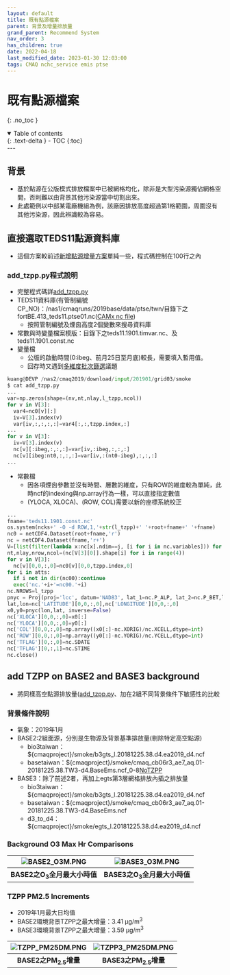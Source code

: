 ```yaml
---
layout: default
title: 既有點源檔案
parent: 背景及增量排放量
grand_parent: Recommend System
nav_order: 3
has_children: true
date: 2022-04-18 
last_modified_date: 2023-01-30 12:03:00
tags: CMAQ nchc_service emis ptse
---
```


# 既有點源檔案
{: .no_toc }

<details open markdown="block">
  <summary>
    Table of contents
  </summary>
  {: .text-delta }
- TOC
{:toc}
</details>
---

## 背景

- 基於點源在公版模式排放檔案中已被網格均化，除非是大型污染源獨佔網格空間，否則難以由背景其他污染源當中切割出來。
- 此處範例以中部某電廠機組為例，該廠因排放高度超過第1格範圍，周圍沒有其他污染源，因此辨識較為容易。

## 直接選取TEDS11點源資料庫

- 這個方案較前述[新增點源增量方案](2add_NewPt.md#程式碼)單純一些，程式碼控制在100行之內

### add_tzpp.py程式說明

- 完整程式碼詳[add_tzpp.py](https://github.com/sinotec2/Focus-on-Air-Quality/blob/main/GridModels/TWNEPA_RecommCMAQ/emis_sens/add_tzpp.py)
- TEDS11資料庫(有管制編號CP_NO)：/nas1/cmaqruns/2019base/data/ptse/twn/目錄下之fortBE.413_teds11.ptse01.nc([CAMx nc file](https://sinotec2.github.io/Focus-on-Air-Quality/EmisProc/ptse/))
  - 按照管制編號及煙囪高度2個變數來搜尋資料庫
- 常數與時變量檔案模版：目錄下之teds11.1901.timvar.nc、及teds11.1901.const.nc
- 變量檔
  - 公版的啟動時間(0:ibeg、前月25日至月底)較長，需要填入暫用值。
  - 回存時又遇到[多維度批次篩選](https://sinotec2.github.io/Focus-on-Air-Quality/utilities/netCDF/linear_fitering_NC/)議題

```python
kuang@DEVP /nas2/cmaq2019/download/input/201901/grid03/smoke
$ cat add_tzpp.py
...
var=np.zeros(shape=(nv,nt,nlay,l_tzpp,ncol))
for v in V[3]:
  var4=nc0[v][:]
  iv=V[3].index(v)
  var[iv,:,:,:,:]=var4[:,:,tzpp.index,:]
...
for v in V[3]:
  iv=V[3].index(v)
  nc[v][:ibeg,:,:,:]=var[iv,:ibeg,:,:,:]
  nc[v][ibeg:nt0,:,:,:]=var[iv,:(nt0-ibeg),:,:,:]
...  
```

- 常數檔
  - 因各項煙囪參數並沒有時間、層數的維度，只有ROW的維度較為單純，此時ncf的indexing與np.array行為一樣，可以直接指定數值
  - (YLOCA, XLOCA)、(ROW, COL)需要以新的座標系統校正

```python
...
fname='teds11.1901.const.nc'
os.system(ncks+' -O -d ROW,1,'+str(l_tzpp)+' '+root+fname+' '+fname)
nc0 = netCDF4.Dataset(root+fname,'r')
nc = netCDF4.Dataset(fname,'r+')
V=[list(filter(lambda x:nc[x].ndim==j, [i for i in nc.variables])) for j in [1,2,3,4]]
nt,nlay,nrow,ncol=(nc[V[3][0]].shape[i] for i in range(4))
for v in V[3]:
  nc[v][0,0,:,0]=nc0[v][0,0,tzpp.index,0]
for i in atts:
  if i not in dir(nc00):continue
  exec('nc.'+i+'=nc00.'+i)
nc.NROWS=l_tzpp
pnyc = Proj(proj='lcc', datum='NAD83', lat_1=nc.P_ALP, lat_2=nc.P_BET,lat_0=nc.YCENT, lon_0=nc.XCENT, x_0=0, y_0=0.0)
lat,lon=nc['LATITUDE'][0,0,:,0],nc['LONGITUDE'][0,0,:,0]
x0,y0=pnyc(lon,lat, inverse=False)
nc['XLOCA'][0,0,:,0]=x0[:]
nc['YLOCA'][0,0,:,0]=y0[:]
nc['COL'][0,0,:,0]=np.array((x0[:]-nc.XORIG)/nc.XCELL,dtype=int)
nc['ROW'][0,0,:,0]=np.array((y0[:]-nc.YORIG)/nc.YCELL,dtype=int)
nc['TFLAG'][0,:,0]=nc.SDATE
nc['TFLAG'][0,:,1]=nc.STIME
nc.close()
```

## add TZPP on BASE2 and BASE3 background

- 將同樣高空點源排放量([add_tzpp.py](#add_tzpppy程式說明)、加在2組不同背景條件下敏感性的比較

### 背景條件說明

- 氣象：2019年1月
- BASE2:2組面源，分別是生物源及背景基準排放量(剔除特定高空點源)
  - bio3taiwan：${cmaqproject}/smoke/b3gts_l.20181225.38.d4.ea2019_d4.ncf
  - basetaiwan：${cmaqproject}/smoke/cmaq_cb06r3_ae7_aq.01-20181225.38.TW3-d4.BaseEms.ncf_0-8[NoTZPP](4dTZPP.md#剔除特定位置之排放量)
- BASE3：除了前述2者，再加上egts第3層網格排放內插之排放量
  - bio3taiwan：${cmaqproject}/smoke/b3gts_l.20181225.38.d4.ea2019_d4.ncf
  - basetaiwan：${cmaqproject}/smoke/cmaq_cb06r3_ae7_aq.01-20181225.38.TW3-d4.BaseEms.ncf
  - d3_to_d4：${cmaqproject}/smoke/egts_l.20181225.38.d4.ea2019_d4.ncf

### Background O3 Max Hr Comparisons

| ![BASE2_O3M.PNG](../../assets/images/BASE2_O3M.PNG) |![BASE3_O3M.PNG](../../assets/images/BASE3_O3M.PNG) |
|:--:|:--:|
| <b>BASE2之O<sub>3</sub>全月最大小時值</b>|<b>BASE3之O<sub>3</sub>全月最大小時值</b>|

### TZPP PM2.5 Increments

- 2019年1月最大日均值
- BASE2環境背景TZPP之最大增量：3.41 &mu;g/m<sup>3</sup>
- BASE3環境背景TZPP之最大增量：3.59 &mu;g/m<sup>3</sup>

| ![TZPP_PM25DM.PNG](../../assets/images/TZPP_PM25DM.PNG) |![TZPP3_PM25DM.PNG](../../assets/images/TZPP3_PM25DM.PNG) |
|:--:|:--:|
| <b>BASE2之PM<sub>2.5</sub>增量</b>|<b>BASE3之PM<sub>2.5</sub>增量</b>|